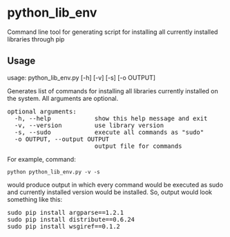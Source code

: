 python_lib_env
==============

Command line tool for generating script for installing all currently installed libraries through pip

Usage
-----

usage: python_lib_env.py [-h] [-v] [-s] [-o OUTPUT]

Generates list of commands for installing all libraries currently installed on
the system. All arguments are optional.

<pre>
optional arguments:
  -h, --help            show this help message and exit
  -v, --version         use library version
  -s, --sudo            execute all commands as "sudo"
  -o OUTPUT, --output OUTPUT
                        output file for commands
</pre>

For example, command:

<code>python python_lib_env.py -v -s</code>

would produce output in which every command would be executed as sudo and currently installed version would be installed. So, output would look something like this:

<pre>
sudo pip install argparse==1.2.1
sudo pip install distribute==0.6.24
sudo pip install wsgiref==0.1.2
</pre>
